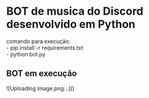 <h1> BOT de musica do Discord desenvolvido em Python </h1>

<p> comando para execução: </br>
- pip install -r requirements.txt </br>
- python bot.py
</p>


<h2> BOT em execução </h2>
![Uploading image.png…]()

